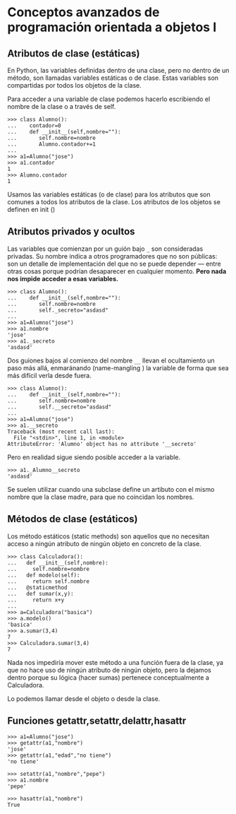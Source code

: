# Conceptos avanzados de programación orientada a objetos I

## Atributos de clase (estáticas)

En Python, las variables definidas dentro de una clase, pero no dentro de un método, son llamadas variables estáticas o de clase. Estas variables son compartidas por todos los
objetos de la clase.

Para acceder a una variable de clase podemos hacerlo escribiendo el nombre de la clase o a través de self.

	>>> class Alumno():
	...    contador=0
	...    def __init__(self,nombre=""):
	...       self.nombre=nombre
	...       Alumno.contador+=1
	... 
	>>> a1=Alumno("jose")
	>>> a1.contador
	1
	>>> Alumno.contador
	1

Usamos las variables estáticas (o de clase) para los atributos que son comunes a todos los atributos de la clase. Los atributos de los objetos se definen en init ()

## Atributos privados y ocultos

Las variables que comienzan por un guión bajo `_` son
consideradas privadas. Su nombre indica a otros programadores que no son públicas: son un detalle de implementación del que no se puede depender — entre otras cosas porque podrían desaparecer en cualquier momento. **Pero nada nos impide acceder a esas variables.**

	>>> class Alumno():
	...    def __init__(self,nombre=""):
	...       self.nombre=nombre
	...       self._secreto="asdasd"
	... 
	>>> a1=Alumno("jose")
	>>> a1.nombre
	'jose'
	>>> a1._secreto
	'asdasd'

Dos guiones bajos al comienzo del nombre `__` llevan el ocultamiento un paso más allá, enmaránando (name-mangling ) la variable de forma que sea más difícil verla desde fuera.

	>>> class Alumno():
	...    def __init__(self,nombre=""):
	...       self.nombre=nombre
	...       self.__secreto="asdasd"
	... 
	>>> a1=Alumno("jose")
	>>> a1.__secreto
	Traceback (most recent call last):
	  File "<stdin>", line 1, in <module>
	AttributeError: 'Alumno' object has no attribute '__secreto'

Pero en realidad sigue siendo posible acceder a la variable.

	>>> a1._Alumno__secreto
	'asdasd'

Se suelen utilizar cuando una subclase define un artibuto con el mismo nombre que la clase madre, para que no coincidan los nombres.


## Métodos de clase (estáticos)

Los método estáticos (static methods) son aquellos que no necesitan acceso a ningún atributo de ningún objeto en concreto de la clase.

	>>> class Calculadora():
	...   def __init__(self,nombre):
	...     self.nombre=nombre
	...   def modelo(self):
	...     return self.nombre
	...   @staticmethod
	...   def sumar(x,y):
	...     return x+y
	... 
	>>> a=Calculadora("basica")
	>>> a.modelo()
	'basica'
	>>> a.sumar(3,4)
	7
	>>> Calculadora.sumar(3,4)
	7

Nada nos impediría mover este método a una función fuera de la clase, ya que no hace uso de ningún atributo de ningún objeto, pero la dejamos dentro porque su lógica (hacer sumas) pertenece conceptualmente a Calculadora.

Lo podemos llamar desde el objeto o desde la clase.

## Funciones getattr,setattr,delattr,hasattr

	>>> a1=Alumno("jose")
	>>> getattr(a1,"nombre")
	'jose'
	>>> getattr(a1,"edad","no tiene")
	'no tiene'

	>>> setattr(a1,"nombre","pepe")
	>>> a1.nombre
	'pepe'

	>>> hasattr(a1,"nombre")
	True
